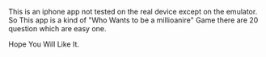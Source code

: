 This is an iphone app not tested on the real device except on the emulator. So This app is a kind of "Who Wants to be a millioanire" Game there are 20 question which are easy one. 

Hope You Will Like It.
